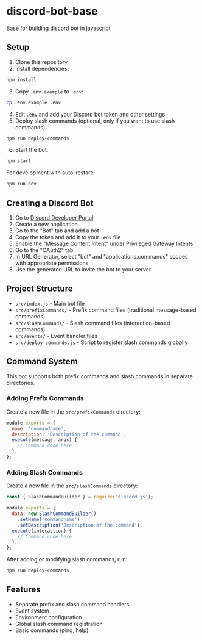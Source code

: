 # discord-bot-base
Base for building discord bot in javascript

## Setup

1. Clone this repository
2. Install dependencies:
```bash
npm install
```
3. Copy `.env.example` to `.env`:
```bash
cp .env.example .env
```
4. Edit `.env` and add your Discord bot token and other settings
5. Deploy slash commands (optional, only if you want to use slash commands):
```bash
npm run deploy-commands
```
6. Start the bot:
```bash
npm start
```

For development with auto-restart:
```bash
npm run dev
```

## Creating a Discord Bot

1. Go to [Discord Developer Portal](https://discord.com/developers/applications)
2. Create a new application
3. Go to the "Bot" tab and add a bot
4. Copy the token and add it to your `.env` file
5. Enable the "Message Content Intent" under Privileged Gateway Intents
6. Go to the "OAuth2" tab
7. In URL Generator, select "bot" and "applications.commands" scopes with appropriate permissions
8. Use the generated URL to invite the bot to your server

## Project Structure

- `src/index.js` - Main bot file
- `src/prefixCommands/` - Prefix command files (traditional message-based commands)
- `src/slashCommands/` - Slash command files (interaction-based commands)
- `src/events/` - Event handler files
- `src/deploy-commands.js` - Script to register slash commands globally

## Command System

This bot supports both prefix commands and slash commands in separate directories.

### Adding Prefix Commands

Create a new file in the `src/prefixCommands` directory:

```javascript
module.exports = {
  name: 'commandname',
  description: 'Description of the command',
  execute(message, args) {
    // Command code here
  },
};
```

### Adding Slash Commands

Create a new file in the `src/slashCommands` directory:

```javascript
const { SlashCommandBuilder } = require('discord.js');

module.exports = {
  data: new SlashCommandBuilder()
    .setName('commandname')
    .setDescription('Description of the command'),
  execute(interaction) {
    // Command code here
  },
};
```

After adding or modifying slash commands, run:
```bash
npm run deploy-commands
```

## Features

- Separate prefix and slash command handlers
- Event system
- Environment configuration
- Global slash command registration
- Basic commands (ping, help)
